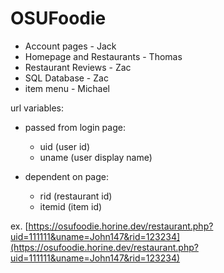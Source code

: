 # OSUFoodie

- Account pages - Jack
- Homepage and Restaurants - Thomas
- Restaurant Reviews - Zac
- SQL Database - Zac
- item menu - Michael


url variables:

- passed from login page:
   - uid (user id)
   - uname (user display name)

- dependent on page:
   - rid (restaurant id)
   - itemid (item id)

ex. [https://osufoodie.horine.dev/restaurant.php?uid=111111&uname=John147&rid=123234](https://osufoodie.horine.dev/restaurant.php?uid=111111&uname=John147&rid=123234)
